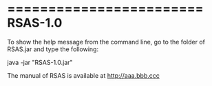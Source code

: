 ========================
RSAS-1.0
========================

To show the help message from the command line, go to the folder of RSAS.jar and
type the following:

java -jar "RSAS-1.0.jar"

The manual of RSAS is available at http://aaa.bbb.ccc

